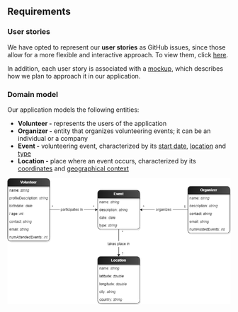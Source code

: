 ## Requirements

### User stories
We have opted to represent our **user stories** as GitHub issues, since those allow for a more flexible and interactive approach. 
To view them, click [here](https://github.com/FEUP-LEIC-ES-2022-23/2LEIC05T2/issues).

In addition, each user story is associated with a [mockup](https://github.com/FEUP-LEIC-ES-2022-23/2LEIC05T2/tree/main/images/mockups), 
which describes how we plan to approach it in our application.

### Domain model

Our application models the following entities:
* **Volunteer -** represents the users of the application
* **Organizer -** entity that organizes volunteering events; it can be an individual or a company
* **Event -** volunteering event, characterized by its <u>start date</u>, <u>location</u> and <u>type</u>
* **Location -** place where an event occurs, characterized by its <u>coordinates</u> and <u>geographical context</u>

![Domain Model](../images/DomainModel.png)
